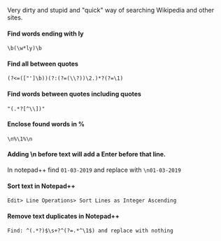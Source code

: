 
Very dirty and stupid and "quick" way of searching Wikipedia and other sites.

#### Find words ending with ly

```\b(\w*ly)\b```

#### Find all between quotes

```(?<=(["']\b))(?:(?=(\\?))\2.)*?(?=\1)```

#### Find words between quotes including quotes

```"(.*?[^\\])"```

#### Enclose found words in %

```\n%\1%\n```

#### Adding \n before text will add a Enter before that line. 

In notepad++ find `01-03-2019` and replace with `\n01-03-2019`

#### Sort text in Notepad++

```Edit> Line Operations> Sort Lines as Integer Ascending```

#### Remove text duplicates in Notepad++

```Find: ^(.*?)$\s+?^(?=.*^\1$) and replace with nothing```
